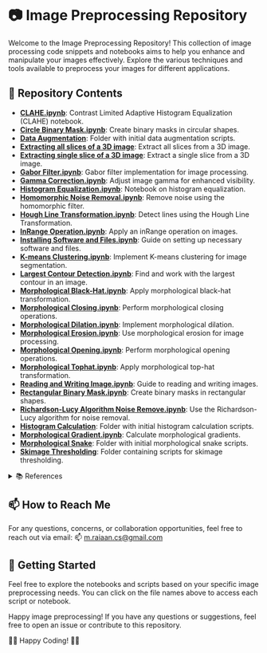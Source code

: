 # 📷 Image Preprocessing Repository

Welcome to the Image Preprocessing Repository! This collection of image processing code snippets and notebooks aims to help you enhance and manipulate your images effectively. Explore the various techniques and tools available to preprocess your images for different applications.

## 📂 Repository Contents

- [**CLAHE.ipynb**](CLAHE.ipynb): Contrast Limited Adaptive Histogram Equalization (CLAHE) notebook.
- [**Circle Binary Mask.ipynb**](Circle%20Binary%20Mask.ipynb): Create binary masks in circular shapes.
- [**Data Augmentation**](Data%20Augmentation): Folder with initial data augmentation scripts.
- [**Extracting all slices of a 3D image**](Extracting%20all%20slices%20of%20a%203D%20image): Extract all slices from a 3D image.
- [**Extracting single slice of a 3D image**](Extracting%20single%20slice%20of%20a%203D%20image): Extract a single slice from a 3D image.
- [**Gabor Filter.ipynb**](Gabor%20Filter.ipynb): Gabor filter implementation for image processing.
- [**Gamma Correction.ipynb**](Gamma%20Correction.ipynb): Adjust image gamma for enhanced visibility.
- [**Histogram Equalization.ipynb**](Histogram%20Equalization.ipynb): Notebook on histogram equalization.
- [**Homomorphic Noise Removal.ipynb**](Homomorphic%20noise%20removal.ipynb): Remove noise using the homomorphic filter.
- [**Hough Line Transformation.ipynb**](HoughLine%20Transformation.ipynb): Detect lines using the Hough Line Transformation.
- [**InRange Operation.ipynb**](InRange%20Operation.ipynb): Apply an inRange operation on images.
- [**Installing Software and Files.ipynb**](Installing%20Software%20and%20Files.ipynb): Guide on setting up necessary software and files.
- [**K-means Clustering.ipynb**](K-means%20clustering.ipynb): Implement K-means clustering for image segmentation.
- [**Largest Contour Detection.ipynb**](Largest%20Contour%20Detection.ipynb): Find and work with the largest contour in an image.
- [**Morphological Black-Hat.ipynb**](Morphological%20Black-Hat.ipynb): Apply morphological black-hat transformation.
- [**Morphological Closing.ipynb**](Morphological%20Closing.ipynb): Perform morphological closing operations.
- [**Morphological Dilation.ipynb**](Morphological%20Dilation.ipynb): Implement morphological dilation.
- [**Morphological Erosion.ipynb**](Morphological%20Erosion.ipynb): Use morphological erosion for image processing.
- [**Morphological Opening.ipynb**](Morphological%20Opening.ipynb): Perform morphological opening operations.
- [**Morphological Tophat.ipynb**](Morphological%20Tophat.ipynb): Apply morphological top-hat transformation.
- [**Reading and Writing Image.ipynb**](Reading%20and%20Writing%20Image.ipynb): Guide to reading and writing images.
- [**Rectangular Binary Mask.ipynb**](Rectangular%20Binary%20Mask.ipynb): Create binary masks in rectangular shapes.
- [**Richardson-Lucy Algorithm Noise Remove.ipynb**](Richardson-Lucy%20Algorithm%20Noise%20Remove.ipynb): Use the Richardson-Lucy algorithm for noise removal.
- [**Histogram Calculation**](histogram%20calculation): Folder with initial histogram calculation scripts.
- [**Morphological Gradient.ipynb**](Morphological%20Gradient.ipynb): Calculate morphological gradients.
- [**Morphological Snake**](morphological%20snake): Folder with initial morphological snake scripts.
- [**Skimage Thresholding**](skimage%20thresholding): Folder containing scripts for skimage thresholding.

<details>
<summary>📚 References</summary>
<p>

1. **A Lightweight Robust Deep Learning Model Gained High Accuracy in Classifying a Wide Range of Diabetic Retinopathy Images**
   - Link: [Read Paper](https://ieeexplore.ieee.org/abstract/document/10113630)
   - Cite:
     ```bibtex
     @ARTICLE{10113630,
       author={Raiaan, Mohaimenul Azam Khan and Fatema, Kaniz and Khan, Inam Ullah and Azam, Sami and Rashid, Md. Rafi Ur and Mukta, Md. Saddam Hossain and Jonkman, Mirjam and De Boer, Friso},
       journal={IEEE Access},
       title={A Lightweight Robust Deep Learning Model Gained High Accuracy in Classifying a Wide Range of Diabetic Retinopathy Images},
       year={2023},
       volume={11},
       number={},
       pages={42361-42388},
       doi={10.1109/ACCESS.2023.3272228}
     }
     ```
   
2. **A Computer-Aided Diagnostic System to Identify Diabetic Retinopathy, Utilizing a Modified Compact Convolutional Transformer and Low-Resolution Images to Reduce Computation Time**
   - Link: [Read Paper](https://www.mdpi.com/2227-9059/11/6/1566)
   - Cite:
     ```bibtex
     @article{khan2023computer,
       title={A Computer-Aided Diagnostic System to Identify Diabetic Retinopathy, Utilizing a Modified Compact Convolutional Transformer and Low-Resolution Images to Reduce Computation Time},
       author={Khan, Inam Ullah and Raiaan, Mohaimenul Azam Khan and Fatema, Kaniz and Azam, Sami and Rashid, Rafi ur and Mukta, Saddam Hossain and Jonkman, Mirjam and De Boer, Friso},
       journal={Biomedicines},
       volume={11},
       number={6},
       pages={1566},
       year={2023},
       publisher={MDPI},
       doi={10.3390/biomedicines11061566}
     }
     ```

3. **SkinNet-8: An Efficient CNN Architecture for Classifying Skin Cancer on an Imbalanced Dataset**
   - Link: [Read Paper](https://ieeexplore.ieee.org/abstract/document/10101527)
   - Cite:
     ```bibtex
     @INPROCEEDINGS{10101527,
       author={Fahad, Nur Mohammad and Sakib, Sadman and Khan Raiaan, Mohaimenul Azam and Hossain Mukta, Md. Saddam},
       booktitle={2023 International Conference on Electrical, Computer and Communication Engineering (ECCE)},
       title={SkinNet-8: An Efficient CNN Architecture for Classifying Skin Cancer on an Imbalanced Dataset},
       year={2023},
       volume={},
       number={},
       pages={1-6},
       doi={10.1109/ECCE57851.2023.10101527}
     }
     ```
</p>
</details>

## 📫 How to Reach Me

For any questions, concerns, or collaboration opportunities, feel free to reach out via email: 📫 [m.raiaan.cs@gmail.com](mailto:m.raiaan.cs@gmail.com)

## 🚀 Getting Started

Feel free to explore the notebooks and scripts based on your specific image preprocessing needs. You can click on the file names above to access each script or notebook.

Happy image preprocessing! If you have any questions or suggestions, feel free to open an issue or contribute to this repository.

👨‍💻 Happy Coding! 👩‍💻
